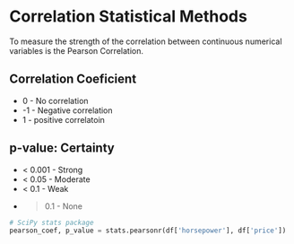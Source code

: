 # Correlation Statistical Methods
To measure the strength of the correlation between continuous numerical variables is the Pearson Correlation.

## Correlation Coeficient
- 0  - No correlation
- -1 - Negative correlation
- 1  - positive correlatoin
## p-value: Certainty
- < 0.001   - Strong
- < 0.05    - Moderate
- < 0.1     - Weak
- > 0.1     - None


```python
# SciPy stats package
pearson_coef, p_value = stats.pearsonr(df['horsepower'], df['price'])
```
